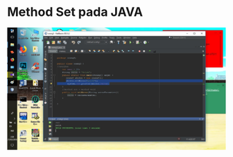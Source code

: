 Method Set pada JAVA
==
![alt text](https://github.com/ABIDINADIPRASETYO/Tahap-2-divisi-Mobile/blob/master/SS%20Java/Method%20set/methodset.jpg "Method set pada Java")
